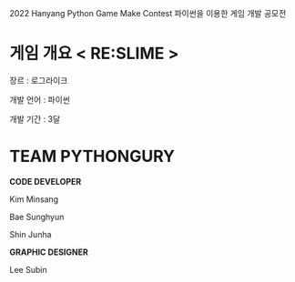  2022 Hanyang Python Game Make Contest
 파이썬을 이용한 게임 개발 공모전
 
# 게임 개요  < RE:SLIME >

장르 : 로그라이크

개발 언어 : 파이썬

개발 기간 : 3달
 
 
 
 
 
# TEAM PYTHONGURY

**CODE DEVELOPER**

Kim Minsang

Bae Sunghyun

Shin Junha

**GRAPHIC DESIGNER**

Lee Subin
